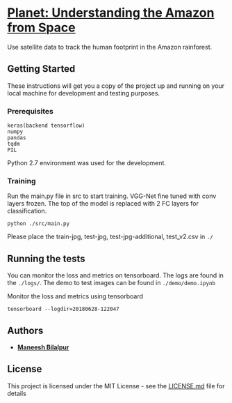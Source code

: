 # [Planet: Understanding the Amazon from Space](https://www.kaggle.com/c/planet-understanding-the-amazon-from-space/data)

Use satellite data to track the human footprint in the Amazon rainforest.

## Getting Started

These instructions will get you a copy of the project up and running on your local machine for development and testing purposes.

### Prerequisites

```
keras(backend tensorflow)
numpy
pandas
tqdm
PIL
```

Python 2.7 environment was used for the development.

### Training

Run the main.py file in src to start training. VGG-Net fine tuned with conv layers frozen. The top of the model is replaced with 2 FC layers for classification.

```
python ./src/main.py
```

Please place the train-jpg, test-jpg, test-jpg-additional, test_v2.csv in `./`
## Running the tests

You can monitor the loss and metrics on tensorboard. The logs are found in the `./logs/`. The demo to test images can be found in `./demo/demo.ipynb`

Monitor the loss and metrics using tensorboard

```
tensorboard --logdir=20180628-122047
```

## Authors

* **[Maneesh Bilalpur](https://bmaneesh.github.io/bmaneesh/)**

## License

This project is licensed under the MIT License - see the [LICENSE.md](LICENSE.md) file for details

